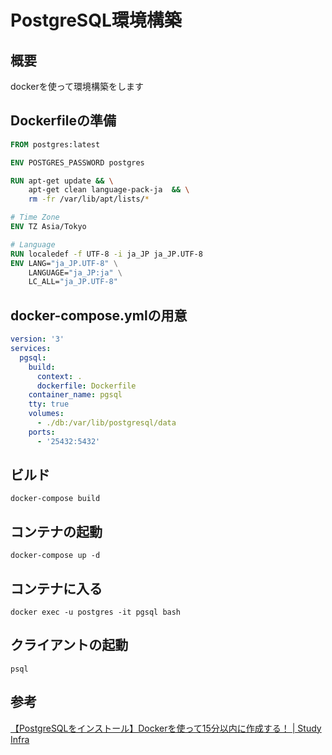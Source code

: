 # PostgreSQL環境構築

## 概要

dockerを使って環境構築をします

## Dockerfileの準備

```Dockerfile
FROM postgres:latest

ENV POSTGRES_PASSWORD postgres

RUN apt-get update && \
    apt-get clean language-pack-ja  && \
    rm -fr /var/lib/apt/lists/*

# Time Zone
ENV TZ Asia/Tokyo

# Language
RUN localedef -f UTF-8 -i ja_JP ja_JP.UTF-8
ENV LANG="ja_JP.UTF-8" \
    LANGUAGE="ja_JP:ja" \
    LC_ALL="ja_JP.UTF-8"
```

## docker-compose.ymlの用意

```yml
version: '3'
services:
  pgsql:
    build:
      context: .
      dockerfile: Dockerfile
    container_name: pgsql
    tty: true
    volumes:
      - ./db:/var/lib/postgresql/data
    ports:
      - '25432:5432'
```

## ビルド

```docker-compose build```

## コンテナの起動

```docker-compose up -d```

## コンテナに入る

```docker exec -u postgres -it pgsql bash```

## クライアントの起動

```psql```

## 参考

[【PostgreSQLをインストール】Dockerを使って15分以内に作成する！ | Study Infra](https://study-infra.com/postgresql-install-docker/)
